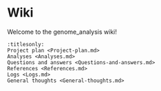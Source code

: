 # Wiki
Welcome to the genome_analysis wiki!

```{toctree}
:titlesonly:
Project plan <Project-plan.md>
Analyses <Analyses.md>
Questions and answers <Questions-and-answers.md>
References <References.md>
Logs <Logs.md>
General thoughts <General-thoughts.md>
```